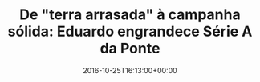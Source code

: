 ---
layout: post
title: "De \"terra arrasada\" à campanha sólida: Eduardo engrandece Série A da Ponte "
date: 2016-10-25T16:13:00+00:00
external_link: "http://globoesporte.globo.com/sp/campinas-e-regiao/futebol/times/ponte-preta/noticia/2016/10/de-terra-arrasada-campanha-solida-eduardo-engrandece-serie-da-ponte.html"
categories: news globo.com
---
